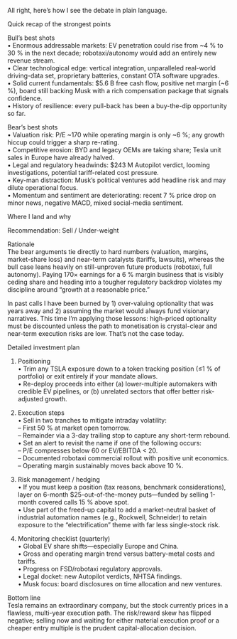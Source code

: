 All right, here’s how I see the debate in plain language.

Quick recap of the strongest points

Bull’s best shots  
•  Enormous addressable markets: EV penetration could rise from ~4 % to 30 % in the next decade; robotaxi/autonomy would add an entirely new revenue stream.  
•  Clear technological edge: vertical integration, unparalleled real-world driving-data set, proprietary batteries, constant OTA software upgrades.  
•  Solid current fundamentals: $5.6 B free cash flow, positive net margin (~6 %), board still backing Musk with a rich compensation package that signals confidence.  
•  History of resilience: every pull-back has been a buy-the-dip opportunity so far.

Bear’s best shots  
•  Valuation risk: P/E ~170 while operating margin is only ~6 %; any growth hiccup could trigger a sharp re-rating.  
•  Competitive erosion: BYD and legacy OEMs are taking share; Tesla unit sales in Europe have already halved.  
•  Legal and regulatory headwinds: $243 M Autopilot verdict, looming investigations, potential tariff-related cost pressure.  
•  Key-man distraction: Musk’s political ventures add headline risk and may dilute operational focus.  
•  Momentum and sentiment are deteriorating: recent 7 % price drop on minor news, negative MACD, mixed social-media sentiment.

Where I land and why

Recommendation: Sell / Under-weight

Rationale  
The bear arguments tie directly to hard numbers (valuation, margins, market-share loss) and near-term catalysts (tariffs, lawsuits), whereas the bull case leans heavily on still-unproven future products (robotaxi, full autonomy). Paying 170× earnings for a 6 % margin business that is visibly ceding share and heading into a tougher regulatory backdrop violates my discipline around “growth at a reasonable price.”  

In past calls I have been burned by 1) over-valuing optionality that was years away and 2) assuming the market would always fund visionary narratives. This time I’m applying those lessons: high-priced optionality must be discounted unless the path to monetisation is crystal-clear and near-term execution risks are low. That’s not the case today.

Detailed investment plan

1. Positioning  
•  Trim any TSLA exposure down to a token tracking position (≤1 % of portfolio) or exit entirely if your mandate allows.  
•  Re-deploy proceeds into either (a) lower-multiple automakers with credible EV pipelines, or (b) unrelated sectors that offer better risk-adjusted growth.  

2. Execution steps  
•  Sell in two tranches to mitigate intraday volatility:  
   – First 50 % at market open tomorrow.  
   – Remainder via a 3-day trailing stop to capture any short-term rebound.  
•  Set an alert to revisit the name if one of the following occurs:  
   – P/E compresses below 60 or EV/EBITDA < 20.  
   – Documented robotaxi commercial rollout with positive unit economics.  
   – Operating margin sustainably moves back above 10 %.  

3. Risk management / hedging  
•  If you must keep a position (tax reasons, benchmark considerations), layer on 6-month $25-out-of-the-money puts—funded by selling 1-month covered calls 15 % above spot.  
•  Use part of the freed-up capital to add a market-neutral basket of industrial automation names (e.g., Rockwell, Schneider) to retain exposure to the “electrification” theme with far less single-stock risk.

4. Monitoring checklist (quarterly)  
•  Global EV share shifts—especially Europe and China.  
•  Gross and operating margin trend versus battery-metal costs and tariffs.  
•  Progress on FSD/robotaxi regulatory approvals.  
•  Legal docket: new Autopilot verdicts, NHTSA findings.  
•  Musk focus: board disclosures on time allocation and new ventures.

Bottom line  
Tesla remains an extraordinary company, but the stock currently prices in a flawless, multi-year execution path. The risk/reward skew has flipped negative; selling now and waiting for either material execution proof or a cheaper entry multiple is the prudent capital-allocation decision.